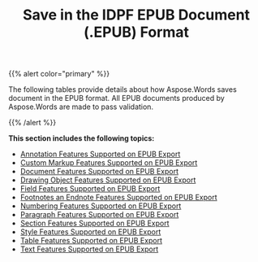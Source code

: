 ﻿---
title: Save in the IDPF EPUB Document (.EPUB) Format
description: "Aspose.Words for .NET allows you to work with various features supported when saving to EPUB format."
type: docs
weight: 60
url: /net/save-in-the-idpf-epub-document-epub-format/
---

{{% alert color="primary" %}} 

The following tables provide details about how Aspose.Words saves document in the EPUB format. All EPUB documents produced by Aspose.Words are made to pass validation.

{{% /alert %}} 

**This section includes the following topics:** 

- [Annotation Features Supported on EPUB Export](/words/net/annotation-features-supported-on-epub-export/)
- [Custom Markup Features Supported on EPUB Export](/words/net/custom-markup-features-supported-on-epub-export/)
- [Document Features Supported on EPUB Export](/words/net/document-features-supported-on-epub-export/)
- [Drawing Object Features Supported on EPUB Export](/words/net/drawing-object-features-supported-on-epub-export/)
- [Field Features Supported on EPUB Export](/words/net/field-features-supported-on-epub-export/)
- [Footnotes an Endnote Features Supported on EPUB Export](/words/net/footnotes-an-endnote-features-supported-on-epub-export/)
- [Numbering Features Supported on EPUB Export](/words/net/numbering-features-supported-on-epub-export/)
- [Paragraph Features Supported on EPUB Export](/words/net/paragraph-features-supported-on-epub-export/)
- [Section Features Supported on EPUB Export](/words/net/section-features-supported-on-epub-export/)
- [Style Features Supported on EPUB Export](/words/net/style-features-supported-on-epub-export/)
- [Table Features Supported on EPUB Export](/words/net/table-features-supported-on-epub-export/)
- [Text Features Supported on EPUB Export](/words/net/text-features-supported-on-epub-export/)

